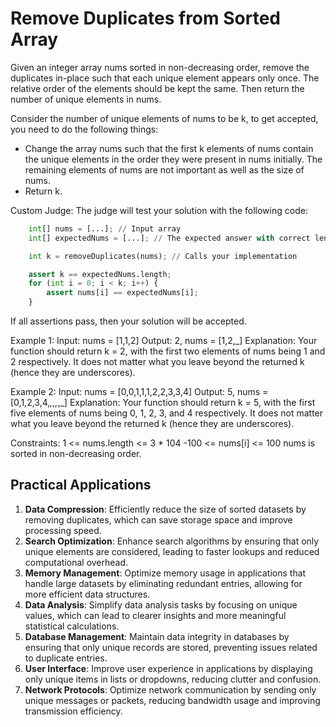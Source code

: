 # Remove Duplicates from Sorted Array

Given an integer array nums sorted in non-decreasing order, remove the duplicates in-place such that each unique element appears only once. The relative order of the elements should be kept the same. Then return the number of unique elements in nums.

Consider the number of unique elements of nums to be k, to get accepted, you need to do the following things:

- Change the array nums such that the first k elements of nums contain the unique elements in the order they were present in nums initially. The remaining elements of nums are not important as well as the size of nums.
- Return k.

Custom Judge:
The judge will test your solution with the following code:

```python
    int[] nums = [...]; // Input array
    int[] expectedNums = [...]; // The expected answer with correct length

    int k = removeDuplicates(nums); // Calls your implementation

    assert k == expectedNums.length;
    for (int i = 0; i < k; i++) {
        assert nums[i] == expectedNums[i];
    }
```

If all assertions pass, then your solution will be accepted.

Example 1:
Input: nums = [1,1,2]
Output: 2, nums = [1,2,_]
Explanation: Your function should return k = 2, with the first two elements of nums being 1 and 2 respectively.
It does not matter what you leave beyond the returned k (hence they are underscores).

Example 2:
Input: nums = [0,0,1,1,1,2,2,3,3,4]
Output: 5, nums = [0,1,2,3,4,_,_,_,_,_]
Explanation: Your function should return k = 5, with the first five elements of nums being 0, 1, 2, 3, and 4 respectively.
It does not matter what you leave beyond the returned k (hence they are underscores).

Constraints:
1 <= nums.length <= 3 \* 104
-100 <= nums[i] <= 100
nums is sorted in non-decreasing order.

## Practical Applications
1. **Data Compression**: Efficiently reduce the size of sorted datasets by removing duplicates,
   which can save storage space and improve processing speed.
2. **Search Optimization**: Enhance search algorithms by ensuring that only unique elements are considered,
   leading to faster lookups and reduced computational overhead.
3. **Memory Management**: Optimize memory usage in applications that handle large datasets by eliminating redundant
   entries, allowing for more efficient data structures.
4. **Data Analysis**: Simplify data analysis tasks by focusing on unique values, which can lead to clearer insights
   and more meaningful statistical calculations.
5. **Database Management**: Maintain data integrity in databases by ensuring that only unique records are
   stored, preventing issues related to duplicate entries.
6. **User Interface**: Improve user experience in applications by displaying only unique items in lists
   or dropdowns, reducing clutter and confusion.
7. **Network Protocols**: Optimize network communication by sending only unique messages or packets,
   reducing bandwidth usage and improving transmission efficiency.